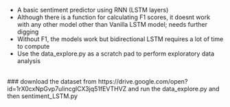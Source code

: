 - A basic sentiment predictor using RNN (LSTM layers)
- Although there is a function for calculating F1 scores, it doesnt work with any other model other than Vanilla LSTM model; needs further digging
- Without F1, the models work but bidirectional LSTM requires a lot of time to compute
- Use the data_explore.py as a scratch pad to perform exploratory data analysis
<br>
### download the dataset from https://drive.google.com/open?id=1rX0cxNpGvp7ulincglCX3jq51fEVTHVZ and run the data_explore.py and then sentiment_LSTM.py
